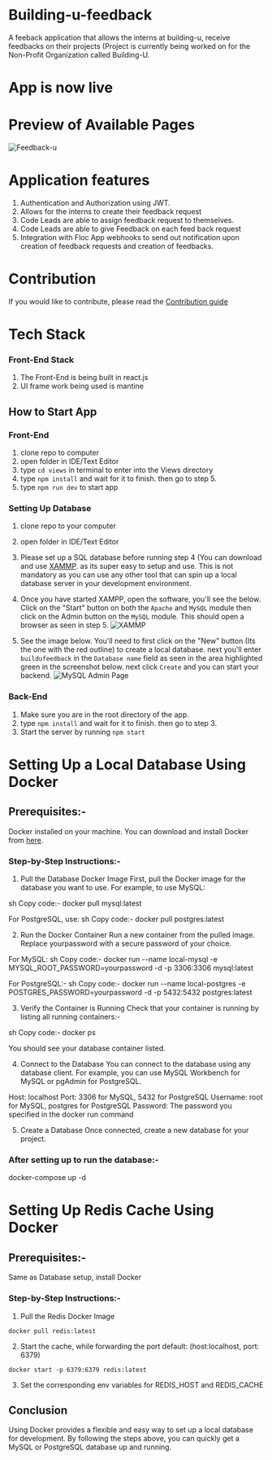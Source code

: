 # Building-u-feedback
 A feeback application that allows the interns at building-u, receive feedbacks on their projects (Project is currently being worked on for the Non-Profit Organization called Building-U.


# App is now live

# Preview of Available Pages
![Feedback-u](https://github.com/gbudjeakp/Building-u-feedback/assets/61554248/1608df27-c49e-4791-9942-6ea4f24b429b)


# Application features
1. Authentication and Authorization using JWT.
2. Allows for the interns to create their feedback request
3. Code Leads are able to assign feedback request to themselves.
4. Code Leads are able to give Feedback on each feed back request
5. Integration with Floc App webhooks to send out notification upon creation of
   feedback requests and creation of feedbacks.

# Contribution
If you would like to contribute, please read the [Contribution guide](https://github.com/buildingu/Building-u-feedback/blob/main/CONTRIBUTION.md)

# Tech Stack
### Front-End Stack
1. The Front-End is being built in react.js
2. UI frame work being used is mantine


## How to Start App

### Front-End
1. clone repo to computer
2. open folder in IDE/Text Editor
3. type `cd views` in terminal to enter into the Views directory
4. type `npm install` and wait for it to finish. then go to step 5.
5. type `npm run dev` to start app

### Setting Up Database
1. clone repo to your computer
2. open folder in IDE/Text Editor
3. Please set up a SQL database before running step 4 (You can download and use [XAMMP](https://www.apachefriends.org/fr/index.html). 
   as its super easy to setup and use. This is not mandatory as you can use any other tool that can spin up a local database server
   in your development environment.
4. Once you have started XAMPP, open the software, you'll see the below. Click on the "Start" button on both the
   `Apache` and `MySQL` module then click on the Admin button on the `MySQL` module. This should open a browser as seen in step 5. 
   ![XAMMP](https://github.com/buildingu/Building-u-feedback/assets/61554248/635e746d-959d-4d13-abd6-a6768f621279)

5. See the image below. You'll need to first click on the "New" button (Its the one with the red outline) to create a local database.
next you'll enter `buildufeedback` in the `Database name` field as seen in the area highlighted green in the screenshot below.
next click `Create` and you can start your backend.
![MySQL Admin Page](https://github.com/buildingu/Building-u-feedback/assets/61554248/b523cfb7-9abc-4019-98cd-93dbf7f820cc)

### Back-End
1. Make sure you are in the root directory of the app.
2. type `npm install` and wait for it to finish. then go to step 3.
3. Start the server by running `npm start`


# Setting Up a Local Database Using Docker

## Prerequisites:-
Docker installed on your machine. You can download and install Docker from [here](https://docs.docker.com/engine/install/).

### Step-by-Step Instructions:-

1. Pull the Database Docker Image
First, pull the Docker image for the database you want to use. For example, to use MySQL:

sh Copy code:-
docker pull mysql:latest

For PostgreSQL, use:
sh Copy code:-
docker pull postgres:latest

2. Run the Docker Container
Run a new container from the pulled image. Replace yourpassword with a secure password of your choice.

For MySQL:
sh Copy code:-
docker run --name local-mysql -e MYSQL_ROOT_PASSWORD=yourpassword -d -p 3306:3306 mysql:latest

For PostgreSQL:-
sh Copy code:-
docker run --name local-postgres -e POSTGRES_PASSWORD=yourpassword -d -p 5432:5432 postgres:latest

3. Verify the Container is Running
Check that your container is running by listing all running containers:-

sh Copy code:-
docker ps

You should see your database container listed.

4. Connect to the Database
You can connect to the database using any database client. For example, you can use MySQL Workbench for MySQL or pgAdmin for PostgreSQL.

Host: localhost
Port: 3306 for MySQL, 5432 for PostgreSQL
Username: root for MySQL, postgres for PostgreSQL
Password: The password you specified in the docker run command

5. Create a Database
Once connected, create a new database for your project.

### After setting up to run the database:-
docker-compose up -d

# Setting Up Redis Cache Using Docker

## Prerequisites:-
Same as Database setup, install Docker

### Step-by-Step Instructions:-
1. Pull the Redis Docker Image
```
docker pull redis:latest
```

2. Start the cache, while forwarding the port
   default: (host:localhost, port: 6379)
```
docker start -p 6379:6379 redis:latest
```

3. Set the corresponding env variables for REDIS_HOST and REDIS_CACHE


## Conclusion
Using Docker provides a flexible and easy way to set up a local database for development. By following the steps above, you can quickly get a MySQL or PostgreSQL database up and running.